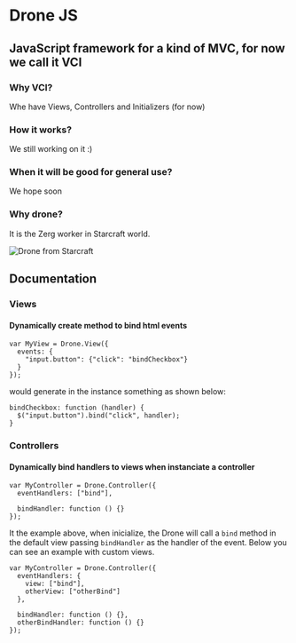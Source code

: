 Drone JS
========

JavaScript framework for a kind of MVC, for now we call it VCI
--------------------------------------------------------------

### Why VCI?

Whe have Views, Controllers and Initializers (for now)

### How it works?

We still working on it :)

### When it will be good for general use?

We hope soon

### Why drone?

It is the Zerg worker in Starcraft world.

![Drone from Starcraft](http://images.wikia.com/starcraft/images/b/b4/Drone_SC2_Rend1.jpg)

Documentation
-------------

### Views

#### Dynamically create method to bind html events

    var MyView = Drone.View({
      events: {
        "input.button": {"click": "bindCheckbox"}
      }
    });

would generate in the instance something as shown below:

    bindCheckbox: function (handler) {
      $("input.button").bind("click", handler);
    }

### Controllers

#### Dynamically bind handlers to views when instanciate a controller

    var MyController = Drone.Controller({
      eventHandlers: ["bind"],

      bindHandler: function () {}
    });

It the example above, when inicialize, the Drone will call a `bind` method in the default view passing `bindHandler` as the handler of the event. Below you can see an example with custom views.

    var MyController = Drone.Controller({
      eventHandlers: {
        view: ["bind"],
        otherView: ["otherBind"]
      },

      bindHandler: function () {},
      otherBindHandler: function () {}
    });
